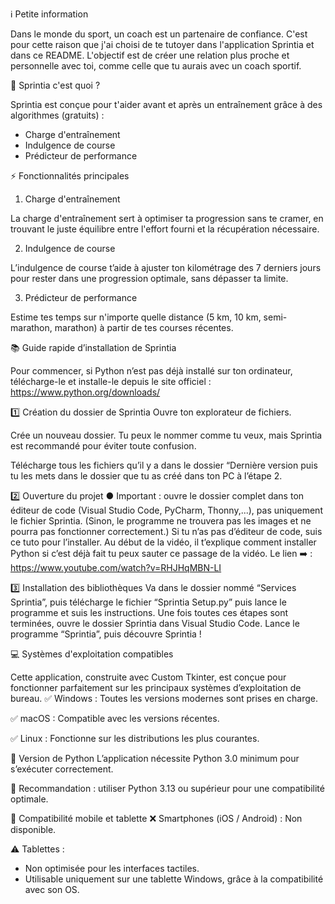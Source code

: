 ℹ️ Petite information

Dans le monde du sport, un coach est un partenaire de confiance. C'est pour cette raison que j'ai choisi de te tutoyer dans l'application Sprintia et dans ce README. L'objectif est de créer une relation plus proche et personnelle avec toi, comme celle que tu aurais avec un coach sportif.

📌 Sprintia c'est quoi ?

Sprintia est conçue pour t'aider avant et après un entraînement grâce à des algorithmes (gratuits) :
- Charge d'entraînement
- Indulgence de course
- Prédicteur de performance

⚡ Fonctionnalités principales

1. Charge d'entraînement
   
La charge d'entraînement sert à optimiser ta progression sans te cramer, en trouvant le juste équilibre entre l'effort fourni et la récupération nécessaire.

2. Indulgence de course
   
L’indulgence de course t’aide à ajuster ton kilométrage des 7 derniers jours pour rester dans une progression optimale, sans dépasser ta limite.

3. Prédicteur de performance
   
Estime tes temps sur n'importe quelle distance (5 km, 10 km, semi-marathon, marathon) à partir de tes courses récentes.

📚 Guide rapide d’installation de Sprintia

Pour commencer, si Python n’est pas déjà installé sur ton ordinateur, télécharge-le et installe-le depuis le site officiel :
https://www.python.org/downloads/

1️⃣ Création du dossier de Sprintia
Ouvre ton explorateur de fichiers.

Crée un nouveau dossier. Tu peux le nommer comme tu veux, mais Sprintia est recommandé pour éviter toute confusion.

Télécharge tous les fichiers qu’il y a dans le dossier “Dernière version puis tu les mets dans le dossier que tu as créé dans ton PC à l’étape 2.

2️⃣ Ouverture du projet
● Important : ouvre le dossier complet dans ton éditeur de code (Visual Studio Code, PyCharm, Thonny,...), pas uniquement le fichier Sprintia. (Sinon, le programme ne trouvera pas les images et ne pourra pas fonctionner correctement.)
Si tu n’as pas d’éditeur de code, suis ce tuto pour l’installer. Au début de la vidéo, il t’explique comment installer Python si c’est déjà fait tu peux sauter ce passage de la vidéo.
Le lien ➡️ : https://www.youtube.com/watch?v=RHJHqMBN-LI

3️⃣ Installation des bibliothèques
Va dans le dossier nommé “Services Sprintia”, puis télécharge le fichier “Sprintia Setup.py” puis lance le programme et suis les instructions.
Une fois toutes ces étapes sont terminées, ouvre le dossier Sprintia dans Visual Studio Code. Lance le programme “Sprintia”, puis découvre Sprintia !

💻 Systèmes d'exploitation compatibles

Cette application, construite avec Custom Tkinter, est conçue pour fonctionner parfaitement sur les principaux systèmes d’exploitation de bureau.
✅ Windows : Toutes les versions modernes sont prises en charge.

✅ macOS : Compatible avec les versions récentes.

✅ Linux : Fonctionne sur les distributions les plus courantes.

🐍 Version de Python
L’application nécessite Python 3.0 minimum pour s’exécuter correctement.

🔹 Recommandation : utiliser Python 3.13 ou supérieur pour une compatibilité optimale.

📱 Compatibilité mobile et tablette
❌ Smartphones (iOS / Android) : Non disponible.

⚠️ Tablettes :
- Non optimisée pour les interfaces tactiles.
- Utilisable uniquement sur une tablette Windows, grâce à la compatibilité avec son OS.
